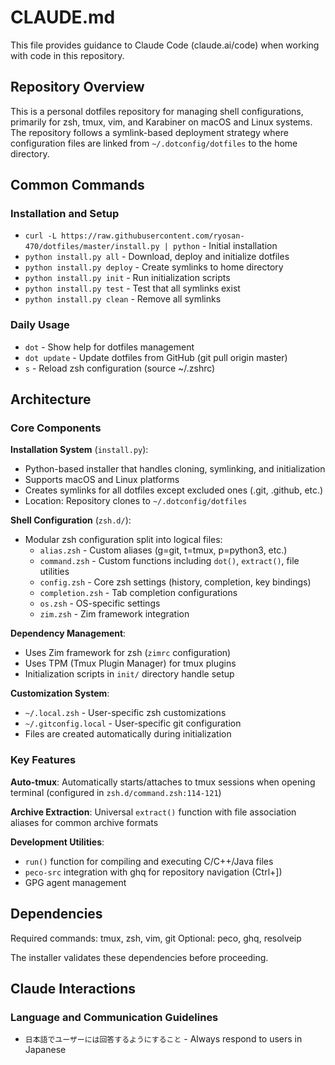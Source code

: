 # CLAUDE.md

This file provides guidance to Claude Code (claude.ai/code) when working with code in this repository.

## Repository Overview

This is a personal dotfiles repository for managing shell configurations, primarily for zsh, tmux, vim, and Karabiner on macOS and Linux systems. The repository follows a symlink-based deployment strategy where configuration files are linked from `~/.dotconfig/dotfiles` to the home directory.

## Common Commands

### Installation and Setup
- `curl -L https://raw.githubusercontent.com/ryosan-470/dotfiles/master/install.py | python` - Initial installation
- `python install.py all` - Download, deploy and initialize dotfiles
- `python install.py deploy` - Create symlinks to home directory
- `python install.py init` - Run initialization scripts
- `python install.py test` - Test that all symlinks exist
- `python install.py clean` - Remove all symlinks

### Daily Usage
- `dot` - Show help for dotfiles management
- `dot update` - Update dotfiles from GitHub (git pull origin master)
- `s` - Reload zsh configuration (source ~/.zshrc)

## Architecture

### Core Components

**Installation System** (`install.py`):
- Python-based installer that handles cloning, symlinking, and initialization
- Supports macOS and Linux platforms
- Creates symlinks for all dotfiles except excluded ones (.git, .github, etc.)
- Location: Repository clones to `~/.dotconfig/dotfiles`

**Shell Configuration** (`zsh.d/`):
- Modular zsh configuration split into logical files:
  - `alias.zsh` - Custom aliases (g=git, t=tmux, p=python3, etc.)
  - `command.zsh` - Custom functions including `dot()`, `extract()`, file utilities
  - `config.zsh` - Core zsh settings (history, completion, key bindings)
  - `completion.zsh` - Tab completion configurations
  - `os.zsh` - OS-specific settings
  - `zim.zsh` - Zim framework integration

**Dependency Management**:
- Uses Zim framework for zsh (`zimrc` configuration)
- Uses TPM (Tmux Plugin Manager) for tmux plugins
- Initialization scripts in `init/` directory handle setup

**Customization System**:
- `~/.local.zsh` - User-specific zsh customizations
- `~/.gitconfig.local` - User-specific git configuration
- Files are created automatically during initialization

### Key Features

**Auto-tmux**: Automatically starts/attaches to tmux sessions when opening terminal (configured in `zsh.d/command.zsh:114-121`)

**Archive Extraction**: Universal `extract()` function with file association aliases for common archive formats

**Development Utilities**:
- `run()` function for compiling and executing C/C++/Java files
- `peco-src` integration with ghq for repository navigation (Ctrl+])
- GPG agent management

## Dependencies

Required commands: tmux, zsh, vim, git
Optional: peco, ghq, resolveip

The installer validates these dependencies before proceeding.

## Claude Interactions

### Language and Communication Guidelines
- `日本語でユーザーには回答するようにすること` - Always respond to users in Japanese